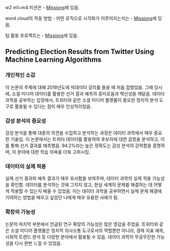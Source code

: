 w2 m1~m4 미션은 - [Missions](m1-m4)에 있음.

word cloud의 작동 방법 - 어떤 로직으로 시각화가 이루어지는지는 - [Missions](m5)에 있음.

팀 활동 프로젝트는 - [Missions](team)에 있음.

## Predicting Election Results from Twitter Using Machine Learning Algorithms
### 개인적인 소감
이 논문의 주제에 대해 2018년도에 빅데이터 강의를 들을 때 처음 접했었음. 그때 당시에, 소셜 미디어 데이터를 활용한 선거 결과 예측의 흥미로움과 혁신성을 깨달음. 데이터 과학을 공부하는 입장에서, 트위터와 같은 소셜 미디어 플랫폼이 중요한 정치적 분석 도구로 활용될 수 있다는 점이 매우 인상적이었음.

### 감성 분석의 중요성
감성 분석을 통해 대중의 의견을 수집하고 분석하는 과정은 데이터 과학에서 매우 중요한 기술임. 이 논문에서는 트위터 데이터를 활용하여 후보자에 대한 감정을 분석하고, 이를 통해 선거 결과를 예측했음. 94.2%라는 높은 정확도는 감성 분석의 강력함을 증명하며, 이 분야에 대한 학습 의욕을 더욱 고취시킴.

### 데이터의 실제 적용
실제 선거 결과와 예측 결과가 매우 유사함을 보여주며, 데이터 과학의 실제 적용 가능성을 확인함. 데이터를 분석하는 것에 그치지 않고, 현실 세계의 문제를 해결하는 데 어떻게 적용할 수 있는지 배울 수 있었음. 이는 데이터 과학을 공부하면서 실제 문제 해결에 기여하는 방법을 배우고 싶었던 나에게 매우 유용한 사례가 됨.

### 확장의 가능성
논문의 마지막 부분에서 언급된 연구 확장의 가능성은 많은 영감을 주었음. 트위터와 같은 소셜 미디어 플랫폼은 정치적 의사소통 도구로서의 역할뿐만 아니라, 경제 지표 예측, 사회적 트렌드 분석 등 다양한 분야에서 활용될 수 있음. 데이터 과학의 무궁무진한 가능성을 다시 한번 느낄 수 있었음.

